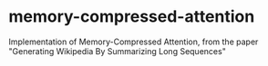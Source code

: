 # memory-compressed-attention
Implementation of Memory-Compressed Attention, from the paper "Generating Wikipedia By Summarizing Long Sequences"

